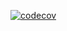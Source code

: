  [![codecov](https://codecov.io/github/Ghassen-Da/refactored_DC/branch/main/graph/badge.svg)](https://codecov.io/github/Ghassen-Da/refactored_DC)
